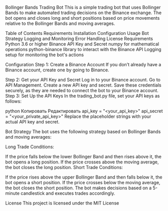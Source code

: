 Bollinger Bands Trading Bot
This is a simple trading bot that uses Bollinger Bands to make automated trading decisions on the Binance exchange. The bot opens and closes long and short positions based on price movements relative to the Bollinger Bands and moving averages.

Table of Contents
Requirements
Installation
Configuration
Usage
Bot Strategy
Logging and Monitoring
Error Handling
License
Requirements
Python 3.6 or higher
Binance API Key and Secret
numpy for mathematical operations
python-binance library to interact with the Binance API
Logging setup for monitoring the bot's actions


Configuration
Step 1: Create a Binance Account
If you don’t already have a Binance account, create one by going to Binance.

Step 2: Get your API Key and Secret
Log in to your Binance account.
Go to API Management.
Create a new API key and secret. Save these credentials securely, as they are needed to connect the bot to your Binance account.
Step 3: Set Up the API Keys
In the trading_bot.py file, set your API keys as follows:

python
Копировать
Редактировать
api_key = "<your_api_key>"
api_secret = "<your_private_api_key>"
Replace the placeholder strings with your actual API key and secret.


Bot Strategy
The bot uses the following strategy based on Bollinger Bands and moving averages:

Long Trade Conditions:

If the price falls below the lower Bollinger Band and then rises above it, the bot opens a long position.
If the price crosses above the moving average, the bot closes the long position.
Short Trade Conditions:

If the price rises above the upper Bollinger Band and then falls below it, the bot opens a short position.
If the price crosses below the moving average, the bot closes the short position.
The bot makes decisions based on a 5-minute candlestick and executes trades accordingly.


License
This project is licensed under the MIT License
